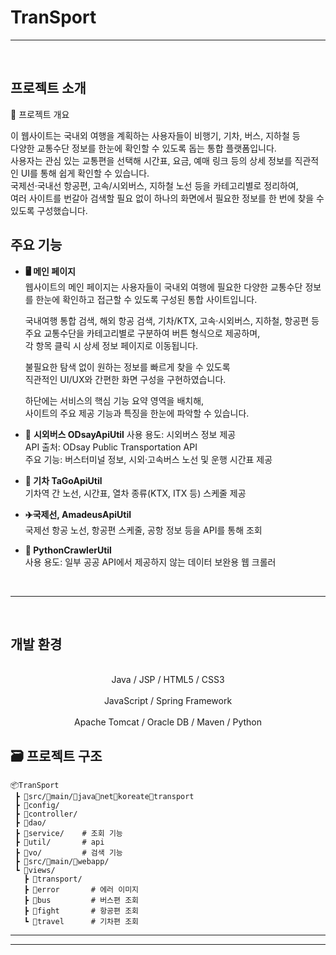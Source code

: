  # TranSport





-----------------------------------------------------------------------------------------------------------------

<br>

## 프로젝트 소개

📌 프로젝트 개요

이 웹사이트는 국내외 여행을 계획하는 사용자들이 비행기, 기차, 버스, 지하철 등 <br> 다양한 교통수단 정보를 한눈에 확인할 수 있도록 돕는 통합 플랫폼입니다. <br>
사용자는 관심 있는 교통편을 선택해 시간표, 요금, 예매 링크 등의 상세 정보를 직관적인 UI를 통해 쉽게 확인할 수 있습니다. <br>
국제선·국내선 항공편, 고속/시외버스, 지하철 노선 등을 카테고리별로 정리하여, <br>
여러 사이트를 번갈아 검색할 필요 없이 하나의 화면에서 필요한 정보를 한 번에 찾을 수 있도록 구성했습니다.



## 주요 기능

* **🖥️ 메인 페이지**    
  웹사이트의 메인 페이지는 사용자들이 국내외 여행에 필요한 다양한 교통수단 정보를 한눈에 확인하고 접근할 수 있도록 구성된 통합 사이트입니다.

  국내여행 통합 검색, 해외 항공 검색, 기차/KTX, 고속·시외버스, 지하철, 항공편 등 <br>
  주요 교통수단을 카테고리별로 구분하여 버튼 형식으로 제공하며, <br>
  각 항목 클릭 시 상세 정보 페이지로 이동됩니다. <br>

  불필요한 탐색 없이 원하는 정보를 빠르게 찾을 수 있도록 <br>
  직관적인 UI/UX와 간편한 화면 구성을 구현하였습니다. <br>

  하단에는 서비스의 핵심 기능 요약 영역을 배치해, <br>
  사이트의 주요 제공 기능과 특징을 한눈에 파악할 수 있습니다. 
  
  
* 🚌 **시외버스 ODsayApiUtil**
사용 용도: 시외버스 정보 제공 <br>
API 출처: ODsay Public Transportation API <br>
주요 기능: 버스터미널 정보, 시외·고속버스 노선 및 운행 시간표 제공
  
* **🚄 기차 TaGoApiUtil**   
  기차역 간 노선, 시간표, 열차 종류(KTX, ITX 등) 스케줄 제공
  
* **✈️국제선, AmadeusApiUtil**   
  국제선 항공 노선, 항공편 스케줄, 공항 정보 등을 API를 통해 조회
  
* **🐍 PythonCrawlerUtil**   
  사용 용도: 일부 공공 API에서 제공하지 않는 데이터 보완용 웹 크롤러


 
<br>

-----------------------------------------------------------------------------------------------------------------

<br>

##  개발 환경   

<div align="center">
  
<br>
Java / JSP / HTML5 / CSS3 </br>
<br>
JavaScript / Spring Framework
</br>
<br>
Apache Tomcat / Oracle DB / Maven / Python
</br>
</div>


## 🗃 프로젝트 구조
```
📦TranSport
 ┣ 📂src/📂main/📂java📂net📂koreate📂transport
 ┣ 📂config/                      
 ┣ 📂controller/  
 ┣ 📂dao/
 ┣ 📂service/    # 조회 기능
 ┣ 📂util/       # api
 ┣ 📂vo/         # 검색 기능                  
 ┣ 📂src/📂main/📂webapp/               
 ┗ 📂views/       
   ┣ 📂transport/      
   ┣ 📂error       # 에러 이미지
   ┣ 📂bus         # 버스편 조회
   ┣ 📂fight       # 항공편 조회
   ┗ 📂travel      # 기차편 조회

```

---------------------------------------------------------------------------------------------------



-----------------------------------------------------------------------------------------------------------------
